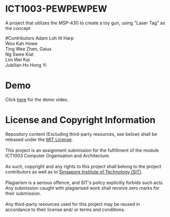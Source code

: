 # ICT1003-PEWPEWPEW
A project that utilizes the MSP-430 to create a toy gun, using "Laser Tag" as the concept

#Contributors
Adam Loh Itt Harp
<br />
Woo Kah Howe
<br />
Ting Wee Zhen, Gaius
<br />
Ng Swee Kiat
<br />
Lim Wei Kai
<br />
Jubilian Ho Hong Yi
<br />

# Demo
Click [here](https://www.youtube.com/watch?v=-f1f9dtqkSM&ab_channel=JubilianHoHongYi) for the demo video. 

# License and Copyright Information
Repository content (Excluding third-party resources, see below) shall be released under the [MIT License](LICENSE).
<br /><br />
This project is an assignment submission for the fulfillment of the module ICT1003 Computer Organisation and Architecture.
<br /><br />
As such, copyright and any rights to this project shall belong to the project contributors as well as to [Singapore Institute of Technology (SIT)](https://www.singaporetech.edu.sg/).
<br /><br />
Plagiarism is a serious offence, and SIT's policy explicitly forbids such acts. Any submission caught with plagiarised work shall receive zero marks for their submission.
<br /><br />
Any third-party resources used for this project may be reused in accordance to their license and/ or terms and conditions.
